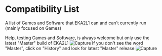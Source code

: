 # Compatibility List

A list of Games and Software that EKA2L1 can and can't currently run (mainly focused on Games)

Help, testing Games and Software, is always welcome but only use the latest "Master" build of EKA2L1
![Capture](https://user-images.githubusercontent.com/49062935/87360085-8c360100-c526-11ea-9850-07b90b40fadb.PNG)
If you don't see the word "Master",  click on "History" and look for latest "Master" release
![Capture](https://user-images.githubusercontent.com/49062935/87360475-72e18480-c527-11ea-94a2-a42d56ad01ef.PNG)
